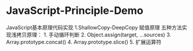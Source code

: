 # JavaScript-Principle-Demo
JavaScript基本原理代码实现
1.ShallowCopy-DeepCopy
  赋值原理
  五种方法实现浅拷贝原理：
    1. 手动循环判断
    2. Object.assign(target, ...sources)
    3. Array.prototype.concat()
    4. Array.prototype.slice() 
    5. 扩展运算符

